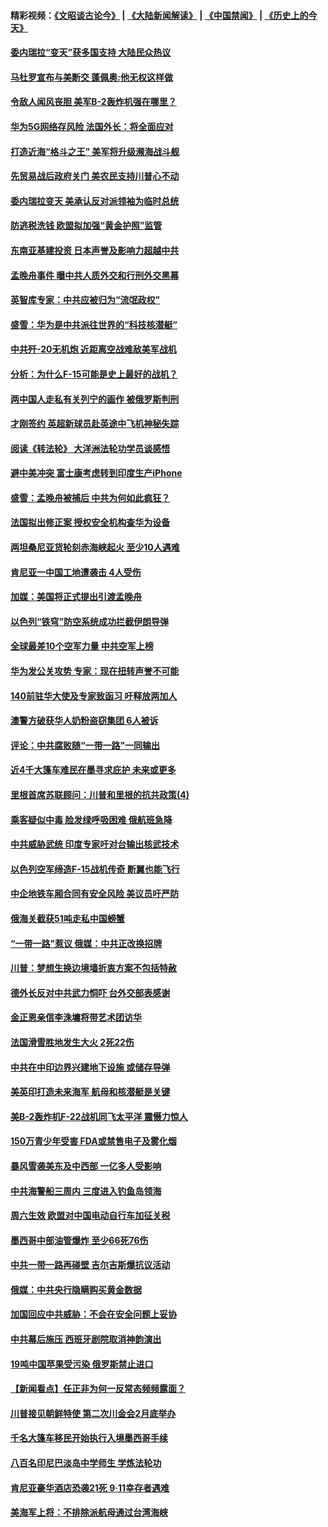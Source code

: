 #### 精彩视频：[《文昭谈古论今》](https://github.com/gfw-breaker/wenzhao/blob/master/README.md?t=01241530) | [《大陆新闻解读》](https://github.com/gfw-breaker/ntdtv-comedy/blob/master/README.md?t=01241530) | [《中国禁闻》](https://github.com/gfw-breaker/ntdtv-news/blob/master/README.md?t=01241530) | [《历史上的今天》](https://github.com/gfw-breaker/today-in-history/blob/master/README.md?t=01241530) 

#### [委内瑞拉“变天”获多国支持 大陆民众热议](../pages/nsc418/n10998690.md?t=01241530) 

#### [马杜罗宣布与美断交 蓬佩奥:他无权这样做](../pages/nsc418/n10997982.md?t=01241530) 

#### [令敌人闻风丧胆 美军B-2轰炸机强在哪里？](../pages/nsc418/n10998237.md?t=01241530) 

#### [华为5G网络存风险 法国外长：将全面应对](../pages/nsc418/n10997576.md?t=01241530) 

#### [打造近海“格斗之王” 美军将升级濒海战斗舰](../pages/nsc418/n10997532.md?t=01241530) 

#### [先贸易战后政府关门 美农民支持川普心不动](../pages/nsc418/n10997328.md?t=01241530) 

#### [委内瑞拉变天 美承认反对派领袖为临时总统](../pages/nsc418/n10997224.md?t=01241530) 

#### [防逃税洗钱 欧盟拟加强“黄金护照”监管](../pages/nsc418/n10997109.md?t=01241530) 

#### [东南亚基建投资 日本声誉及影响力超越中共](../pages/nsc418/n10997070.md?t=01241530) 

#### [孟晚舟事件 曝中共人质外交和行刑外交黑幕](../pages/nsc418/n10996956.md?t=01241530) 

#### [英智库专家：中共应被归为“流氓政权”](../pages/nsc418/n10996770.md?t=01241530) 

#### [盛雪：华为是中共派往世界的“科技核潜艇”](../pages/nsc418/n10994122.md?t=01241530) 

#### [中共歼-20无机炮 近距离空战难敌美军战机](../pages/nsc418/n10996027.md?t=01241530) 

#### [分析：为什么F-15可能是史上最好的战机？](../pages/nsc418/n10995667.md?t=01241530) 

#### [两中国人走私有关列宁的画作 被俄罗斯判刑](../pages/nsc418/n10992331.md?t=01241530) 

#### [才刚签约 英超新球员赴英途中飞机神秘失踪](../pages/nsc418/n10994679.md?t=01241530) 

#### [阅读《转法轮》 大洋洲法轮功学员谈感悟](../pages/nsc418/n10993844.md?t=01241530) 

#### [避中美冲突 富士康考虑转到印度生产iPhone](../pages/nsc418/n10994549.md?t=01241530) 

#### [盛雪：孟晚舟被捕后 中共为何如此疯狂？](../pages/nsc418/n10993513.md?t=01241530) 

#### [法国拟出修正案 授权安全机构查华为设备](../pages/nsc418/n10993863.md?t=01241530) 

#### [两坦桑尼亚货轮刻赤海峡起火 至少10人遇难](../pages/nsc418/n10994050.md?t=01241530) 

#### [肯尼亚一中国工地遭袭击 4人受伤](../pages/nsc418/n10993695.md?t=01241530) 

#### [加媒：美国将正式提出引渡孟晚舟](../pages/nsc418/n10993277.md?t=01241530) 

#### [以色列“铁穹”防空系统成功拦截伊朗导弹](../pages/nsc418/n10993330.md?t=01241530) 

#### [全球最差10个空军力量 中共空军上榜](../pages/nsc418/n10992493.md?t=01241530) 

#### [华为发公关攻势 专家：现在扭转声誉不可能](../pages/nsc418/n10992293.md?t=01241530) 

#### [140前驻华大使及专家致函习 吁释放两加人](../pages/nsc418/n10992390.md?t=01241530) 

#### [澳警方破获华人奶粉盗窃集团 6人被诉](../pages/nsc418/n10992238.md?t=01241530) 

#### [评论：中共腐败随“一带一路”一同输出](../pages/nsc418/n10992228.md?t=01241530) 

#### [近4千大篷车难民在墨寻求庇护 未来或更多](../pages/nsc418/n10991987.md?t=01241530) 

#### [里根首席苏联顾问：川普和里根的抗共政策(4)](../pages/nsc418/n10948163.md?t=01241530) 

#### [乘客疑似中毒 脸发绿呼吸困难 俄航班急降](../pages/nsc418/n10991551.md?t=01241530) 

#### [中共威胁武统 印度专家吁对台输出核武技术](../pages/nsc418/n10991334.md?t=01241530) 

#### [以色列空军缔造F-15战机传奇 断翼也能飞行](../pages/nsc418/n10990876.md?t=01241530) 

#### [中企地铁车厢合同有安全风险 美议员吁严防](../pages/nsc418/n10989908.md?t=01241530) 

#### [俄海关截获51吨走私中国螃蟹](../pages/nsc418/n10989902.md?t=01241530) 

#### [“一带一路”惹议 俄媒：中共正改换招牌](../pages/nsc418/n10989973.md?t=01241530) 

#### [川普：梦想生换边境墙折衷方案不包括特赦](../pages/nsc418/n10989992.md?t=01241530) 

#### [德外长反对中共武力恫吓 台外交部表感谢](../pages/nsc418/n10989626.md?t=01241530) 

#### [金正恩亲信李洙墉将带艺术团访华](../pages/nsc418/n10989769.md?t=01241530) 

#### [法国滑雪胜地发生大火 2死22伤](../pages/nsc418/n10989566.md?t=01241530) 

#### [中共在中印边界兴建地下设施 或储存导弹](../pages/nsc418/n10988979.md?t=01241530) 

#### [美英印打造未来海军 航母和核潜艇是关键](../pages/nsc418/n10940648.md?t=01241530) 

#### [美B-2轰炸机F-22战机同飞太平洋 震慑力惊人](../pages/nsc418/n10988582.md?t=01241530) 

#### [150万青少年受害 FDA或禁售电子及雾化烟](../pages/nsc418/n10988186.md?t=01241530) 

#### [暴风雪袭美东及中西部 一亿多人受影响](../pages/nsc418/n10988131.md?t=01241530) 

#### [中共海警船三周内 三度进入钓鱼岛领海](../pages/nsc418/n10987956.md?t=01241530) 

#### [周六生效 欧盟对中国电动自行车加征关税](../pages/nsc418/n10987637.md?t=01241530) 

#### [墨西哥中部油管爆炸 至少66死76伤](../pages/nsc418/n10986971.md?t=01241530) 

#### [中共一带一路再碰壁 吉尔吉斯爆抗议活动](../pages/nsc418/n10986292.md?t=01241530) 

#### [俄媒：中共央行隐瞒购买黄金数据](../pages/nsc418/n10986524.md?t=01241530) 

#### [加国回应中共威胁：不会在安全问题上妥协](../pages/nsc418/n10986394.md?t=01241530) 

#### [中共幕后施压 西班牙剧院取消神韵演出](../pages/nsc418/n10986035.md?t=01241530) 

#### [19吨中国苹果受污染 俄罗斯禁止进口](../pages/nsc418/n10986333.md?t=01241530) 

#### [【新闻看点】任正非为何一反常态频频露面？](../pages/nsc418/n10986037.md?t=01241530) 

#### [川普接见朝鲜特使 第二次川金会2月底举办](../pages/nsc418/n10986216.md?t=01241530) 

#### [千名大篷车移民开始执行入境墨西哥手续](../pages/nsc418/n10986204.md?t=01241530) 

#### [八百名印尼巴淡岛中学师生 学炼法轮功](../pages/nsc418/n10985542.md?t=01241530) 

#### [肯尼亚豪华酒店恐袭21死 9·11幸存者遇难](../pages/nsc418/n10985445.md?t=01241530) 

#### [美海军上将：不排除派航母通过台湾海峡](../pages/nsc418/n10984943.md?t=01241530) 

